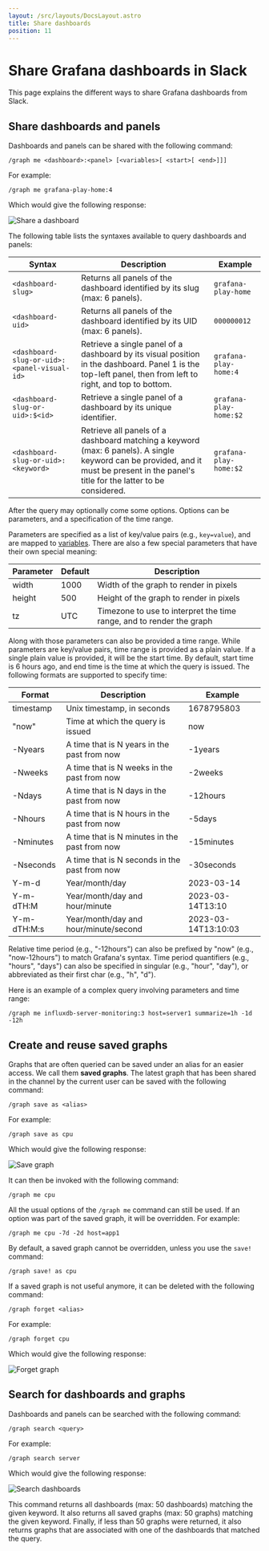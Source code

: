 ```yaml
---
layout: /src/layouts/DocsLayout.astro
title: Share dashboards
position: 11
---
```


# Share Grafana dashboards in Slack

This page explains the different ways to share Grafana dashboards from Slack.

## Share dashboards and panels

Dashboards and panels can be shared with the following command:

```
/graph me <dashboard>:<panel> [<variables>[ <start>[ <end>]]]
```

For example:

```
/graph me grafana-play-home:4
```

Which would give the following response:

![Share a dashboard](/images/graph-me.png)

The following table lists the syntaxes available to query dashboards and panels:

| Syntax | Description | Example |
|--------|-------------|---------|
| `<dashboard-slug>` | Returns all panels of the dashboard identified by its slug (max: 6 panels). | `grafana-play-home` |
| `<dashboard-uid>` | Returns all panels of the dashboard identified by its UID (max: 6 panels). | `000000012` |
| `<dashboard-slug-or-uid>:<panel-visual-id>` | Retrieve a single panel of a dashboard by its visual position in the dashboard. Panel 1 is the top-left panel, then from left to right, and top to bottom. | `grafana-play-home:4` |
| `<dashboard-slug-or-uid>:$<id>` | Retrieve a single panel of a dashboard by its unique identifier. | `grafana-play-home:$2` |
| `<dashboard-slug-or-uid>:<keyword>` | Retrieve all panels of a dashboard matching a keyword (max: 6 panels). A single keyword can be provided, and it must be present in the panel's title for the latter to be considered. | `grafana-play-home:$2` |

After the query may optionally come some options.
Options can be parameters, and a specification of the time range.

Parameters are specified as a list of key/value pairs (e.g., `key=value`), and are mapped to [variables](https://grafana.com/docs/grafana/latest/dashboards/variables/).
There are also a few special parameters that have their own special meaning:

| Parameter | Default | Description |
|-----------|---------|-------------|
| width     | 1000    | Width of the graph to render in pixels |
| height    | 500     | Height of the graph to render in pixels |
| tz        | UTC     | Timezone to use to interpret the time range, and to render the graph |

Along with those parameters can also be provided a time range.
While parameters are key/value pairs, time range is provided as a plain value.
If a single plain value is provided, it will be the start time.
By default, start time is 6 hours ago, and end time is the time at which the query is issued.
The following formats are supported to specify time:

| Format | Description | Example |
|--------|-------------|---------|
| timestamp | Unix timestamp, in seconds | 1678795803 |
| "now" | Time at which the query is issued | now |
| -Nyears | A time that is N years in the past from now | -1years |
| -Nweeks | A time that is N weeks in the past from now | -2weeks |
| -Ndays | A time that is N days in the past from now | -12hours |
| -Nhours | A time that is N hours in the past from now | -5days |
| -Nminutes | A time that is N minutes in the past from now | -15minutes |
| -Nseconds | A time that is N seconds in the past from now | -30seconds |
| Y-m-d | Year/month/day | 2023-03-14 |
| Y-m-dTH:M | Year/month/day and hour/minute | 2023-03-14T13:10 |
| Y-m-dTH:M:s | Year/month/day and hour/minute/second | 2023-03-14T13:10:03 |

Relative time period (e.g., "-12hours") can also be prefixed by "now" (e.g., "now-12hours") to match Grafana's syntax.
Time period quantifiers (e.g., "hours", "days") can also be specified in singular (e.g., "hour", "day"), or abbreviated as their first char (e.g., "h", "d").

Here is an example of a complex query involving parameters and time range:

```
/graph me influxdb-server-monitoring:3 host=server1 summarize=1h -1d -12h
```

## Create and reuse saved graphs

Graphs that are often queried can be saved under an alias for an easier access.
We call them **saved graphs**.
The latest graph that has been shared in the channel by the current user can be saved with the following command:

```
/graph save as <alias>
```

For example:

```
/graph save as cpu
```

Which would give the following response:

![Save graph](/images/graph-save.png)

It can then be invoked with the following command:

```
/graph me cpu
```

All the usual options of the `/graph me` command can still be used.
If an option was part of the saved graph, it will be overridden.
For example:

```
/graph me cpu -7d -2d host=app1
```

By default, a saved graph cannot be overridden, unless you use the `save!` command:

```
/graph save! as cpu
```

If a saved graph is not useful anymore, it can be deleted with the following command:

```
/graph forget <alias>
```

For example:

```
/graph forget cpu
```

Which would give the following response:

![Forget graph](/images/graph-forget.png)

## Search for dashboards and graphs

Dashboards and panels can be searched with the following command:

```
/graph search <query>
```

For example:

```
/graph search server
```

Which would give the following response:

![Search dashboards](/images/graph-search.png)

This command returns all dashboards (max: 50 dashboards) matching the given keyword.
It also returns all saved graphs (max: 50 graphs) matching the given keyword.
Finally, if less than 50 graphs were returned, it also returns graphs that are associated with one of the dashboards that matched the query.